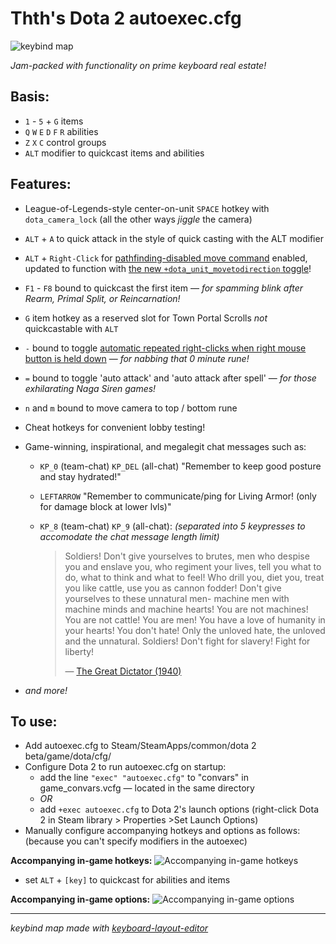 # Thth's Dota 2 autoexec.cfg

![keybind map](https://cloud.githubusercontent.com/assets/7574985/10162815/f299371e-667b-11e5-8e9f-db5509456634.png)

*Jam-packed with functionality on prime keyboard real estate!*


## Basis:
* ```1``` - ```5``` + ```G``` items
* ```Q``` ```W``` ```E``` ```D``` ```F``` ```R``` abilities
* ```Z``` ```X``` ```C``` control groups
* ```ALT``` modifier to quickcast items and abilities

## Features:
* League-of-Legends-style center-on-unit ```SPACE``` hotkey with ```dota_camera_lock``` (all the other ways *jiggle* the camera)
* ```ALT``` + ```A``` to quick attack in the style of quick casting with the ALT modifier
* ```ALT``` + ```Right-Click``` for [pathfinding-disabled move command](http://store.steampowered.com/news/15840/) enabled, updated to function with [the new ```+dota_unit_movetodirection``` toggle](http://store.steampowered.com/news/19087/)!
* ```F1``` - ```F8``` bound to quickcast the first item — *for spamming blink after Rearm, Primal Split, or Reincarnation!*
* ```G``` item hotkey as a reserved slot for Town Portal Scrolls *not* quickcastable with ```ALT```
* ```-``` bound to toggle [automatic repeated right-clicks when right mouse button is held down](http://store.steampowered.com/news/15855/) — *for nabbing that 0 minute rune!*
* ```=``` bound to toggle 'auto attack' and 'auto attack after spell' — *for those exhilarating Naga Siren games!*
* ```n``` and ```m``` bound to move camera to top / bottom rune
* Cheat hotkeys for convenient lobby testing!
* Game-winning, inspirational, and megalegit chat messages such as:
  * ```KP_0``` (team-chat) ```KP_DEL``` (all-chat) "Remember to keep good posture and stay hydrated!"
  * ```LEFTARROW``` "Remember to communicate/ping for Living Armor! (only for damage block at lower lvls)"
  * ```KP_8``` (team-chat) ```KP_9``` (all-chat): *(separated into 5 keypresses to accomodate the chat message length limit)*

    > Soldiers! Don't give yourselves to brutes, men who despise you and enslave you, who regiment your lives,
    > tell you what to do, what to think and what to feel! Who drill you, diet you, treat you like cattle,
    > use you as cannon fodder! Don't give yourselves to these unnatural men- machine men with machine minds and machine hearts!
    > You are not machines! You are not cattle! You are men! You have a love of humanity in your hearts! You don't hate!
    > Only the unloved hate, the unloved and the unnatural. Soldiers! Don't fight for slavery! Fight for liberty!
    > 
    > — [The Great Dictator (1940)](https://www.youtube.com/watch?v=5IvPIWzQcUY)

* *and more!*

## To use:

* Add autoexec.cfg to Steam/SteamApps/common/dota 2 beta/game/dota/cfg/
* Configure Dota 2 to run autoexec.cfg on startup:
  * add the line ```"exec" "autoexec.cfg"``` to "convars" in game_convars.vcfg — located in the same directory
  * *OR*
  * add ```+exec autoexec.cfg``` to Dota 2's launch options (right-click Dota 2 in Steam library > Properties >Set Launch Options)
* Manually configure accompanying hotkeys and options as follows: (because you can't specify modifiers in the autoexec)

**Accompanying in-game hotkeys:**
![Accompanying in-game hotkeys](https://cloud.githubusercontent.com/assets/7574985/10162822/fbe841de-667b-11e5-8405-a200023df312.jpg)
* set ```ALT``` + ```[key]``` to quickcast for abilities and items

**Accompanying in-game options:**
![Accompanying in-game options](https://cloud.githubusercontent.com/assets/7574985/10070088/45b86908-627e-11e5-851c-f8d66711bc30.jpg)

---

*keybind map made with [keyboard-layout-editor](http://www.keyboard-layout-editor.com/)*
